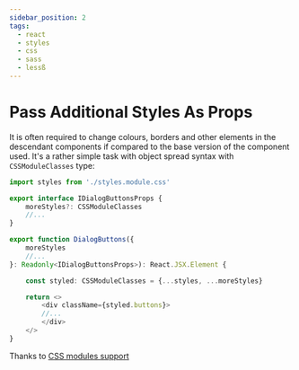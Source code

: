 ```yaml
---
sidebar_position: 2
tags:
  - react
  - styles
  - css
  - sass
  - lessß
---
```

# Pass Additional Styles As Props

It is often required to change colours, borders and other elements in the descendant components if compared to the base version of the component used. It's a rather simple task with object spread syntax with `CSSModuleClasses` type:

```typescript jsx
import styles from './styles.module.css'

export interface IDialogButtonsProps {
    moreStyles?: CSSModuleClasses
    //...
}

export function DialogButtons({
    moreStyles
    //...
}: Readonly<IDialogButtonsProps>): React.JSX.Element {

    const styled: CSSModuleClasses = {...styles, ...moreStyles}

    return <>
        <div className={styled.buttons}>
        //...
        </div>    
    </>
}    

```

Thanks to [CSS modules support](../clematis-explained/styling#css-modules-1)